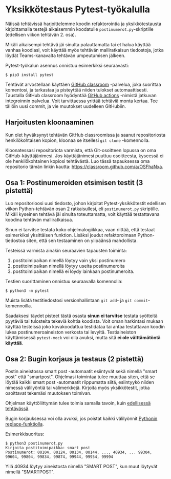 # Yksikkötestaus Pytest-työkalulla

Näissä tehtävissä harjoittelemme koodin refaktorointia ja yksikkötestausta kirjoittamalla testejä aikaisemmin koodatulle `postinumerot.py`-skriptille (edellisen viikon tehtävän 2. osa).

Mikäli aikaisempi tehtävä jäi sinulta palauttamatta tai et halua käyttää vanhaa koodiasi, voit käyttää myös tehtävän malliratkaisun tiedostoja, jotka löydät Teams-kanavalta tehtävän umpeutumisen jälkeen.

Pytest-työkalun asennus onnistuu esimerkiksi seuraavasti:

```
$ pip3 install pytest
```

Tehtävät arvostellaan käyttäen [GitHub classroom](https://classroom.github.com/) -palvelua, joka suorittaa komentosi, ja tarkastaa ja pisteyttää niiden tulokset automaattisesti. Taustalla GitHub classroom hyödyntää [GitHub actions](https://github.com/features/actions) -nimistä jatkuvan integroinnin palvelua. Voit tarvittaessa yrittää tehtäviä monta kertaa. Tee tällöin uusi commit, ja vie muutokset uudelleen GitHubiin.


## Harjoitusten kloonaaminen

Kun olet hyväksynyt tehtävän GitHub classroomissa ja saanut repositoriosta henkilökohtaisen kopion, kloonaa se itsellesi `git clone` -komennolla.

Kloonatessasi repositoriota varmista, että Git-osoitteen lopussa on oma GitHub-käyttäjänimesi. Jos käyttäjänimesi puuttuu osoitteesta, kyseessä ei ole henkilökohtainen kopiosi tehtävästä. Luo tässä tapauksessa oma repositorio tämän linkin kautta: https://classroom.github.com/a/OSFhaNxa.


## Osa 1: Postinumeroiden etsimisen testit (3 pistettä)

Luo repositorioosi uusi tiedosto, johon kirjoitat Pytest-yksikkötestit edellisen viikon Python-tehtävän osan 2 ratkaisullesi, eli `postinumerot.py` skriptille. Mikäli kyseinen tehtävä jäi sinulta toteuttamatta, voit käyttää testattavana koodina tehtävän malliratkaisua.

Sinun ei tarvitse testata koko ohjelmalogiikkaa, vaan riittää, että testaat esimerkiksi yksittäisen funktion. Lisäksi joudut refaktoroimaan Python-tiedostoa siten, että sen testaaminen on ylipäänsä mahdollista.

Testeissä varmista ainakin seuraavien tapausten toiminta:

1. postitoimipaikan nimellä löytyy vain yksi postinumero
1. postitoimipaikan nimellä löytyy useita postinumeroita
1. postitoimipaikan nimellä ei löydy lainkaan postinumeroita.

Testien suorittaminen onnistuu seuraavalla komennolla:

```
$ python3 -m pytest
```

Muista lisätä testitiedostosi versionhallintaan `git add`- ja `git commit`-komennoilla.

Saadaksesi täydet pisteet tästä osasta **sinun ei tarvitse** testata syötteitä pyytäviä tai tulosteita tekeviä kohtia koodista. Voit oman harkintasi mukaan käyttää testeissä joko kovakoodattua testidataa tai antaa testattavan koodin lukea postinumeroaineiston verkosta tai levyltä. Testiaineiston käyttämisessä `pytest-mock` voi olla avuksi, mutta sitä **ei ole välttämätöntä käyttää**.



## Osa 2: Bugin korjaus ja testaus (2 pistettä)

Postin aineistossa smart post -automaatit esiintyvät sekä nimellä "smart post" että "smartpost". Ohjelmasi toimintaa tulee muuttaa siten, että se löytää kaikki smart post -automaatit riippumatta siitä, esiintyykö niiden nimessä välilyöntiä tai välimerkkejä. Kirjoita myös yksikkötestit, jotka osoittavat tekemäsi muutoksen toimivan.

Ohjelman käyttöliittymän tulee toimia samalla tavoin, kuin [edellisessä tehtävässä](https://github.com/harjoitukset/python-postalcodes).

Bugin korjauksessa voi olla avuksi, jos poistat kaikki välilyönnit [Pythonin replace-funktiolla](https://stackoverflow.com/questions/9452108/how-to-use-string-replace-in-python-3-x).

Esimerkkisuoritus:

```
$ python3 postinumerot.py 
Kirjoita postitoimipaikka: smart post
Postinumerot: 00104, 00124, 00134, 00144, ..., 40934, ... 99304, 99604, 99804, 99834, 99874, 99944, 99954, 99994
```

Yllä 40934 löytyy aineistosta nimellä "SMART POST", kun muut löytyvät nimellä "SMARTPOST".
